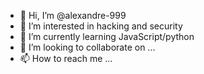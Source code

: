 - 👋 Hi, I’m @alexandre-999
- 👀 I’m interested in hacking and security
- 🌱 I’m currently learning JavaScript/python
- 💞️ I’m looking to collaborate on ...
- 📫 How to reach me ...
